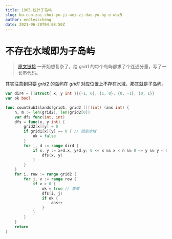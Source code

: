 ```yaml
---
title: 1905.统计子岛屿
slug: bu-cun-zai-shui-yu-ji-wei-zi-dao-yu-by-e-wbz5
author: endlesscheng
date: 2021-06-20T04:08:50Z
---
```

# 不存在水域即为子岛屿
 
> [原文链接](https://leetcode.cn/problems/count-sub-islands/solution/bu-cun-zai-shui-yu-ji-wei-zi-dao-yu-by-e-wbz5)
一开始想复杂了，给 $\textit{grid1}$ 的每个岛屿都求了个连通分量，写了一长串代码。

其实注意到只要 $\textit{grid2}$ 的岛屿在 $\textit{grid1}$ 对应位置上不存在水域，那其就是子岛屿。

```go
var dir4 = []struct{ x, y int }{{-1, 0}, {1, 0}, {0, -1}, {0, 1}}
var ok bool

func countSubIslands(grid1, grid2 [][]int) (ans int) {
	n, m := len(grid2), len(grid2[0])
	var dfs func(int, int)
	dfs = func(x, y int) {
		grid2[x][y] = 0
		if grid1[x][y] == 0 { // 找到水域
			ok = false
		}
		for _, d := range dir4 {
			if x, y := x+d.x, y+d.y; 0 <= x && x < n && 0 <= y && y < m && grid2[x][y] > 0 {
				dfs(x, y)
			}
		}
	}
	for i, row := range grid2 {
		for j, v := range row {
			if v > 0 {
				ok = true // 重置
				dfs(i, j)
				if ok {
					ans++
				}
			}
		}
	}
	return
}
```
